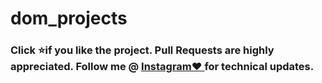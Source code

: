 # dom_projects
<h3>Click ⭐if you like the project. Pull Requests are highly appreciated. Follow me @  <a href="http://www.instagram.com/codewithimraan">Instagram❤️ </a> for technical updates. </h3><br>